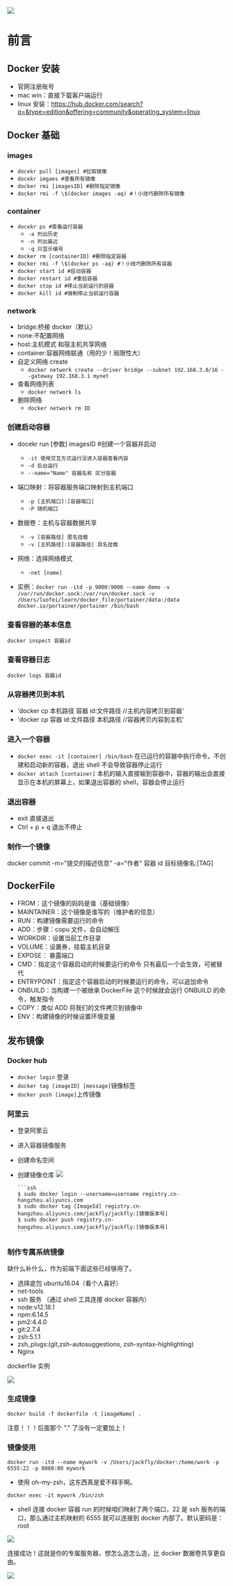 ![](https://user-gold-cdn.xitu.io/2020/7/1/17308fae96e1e302?w=1000&h=526&f=jpeg&s=36185)

# 前言

## Docker 安装

- 官网注册账号
- mac win：直接下载客户端运行
- linux 安装：https://hub.docker.com/search?q=&type=edition&offering=community&operating_system=linux

## Docker 基础

### images

- `docekr pull [images] #拉取镜像`
- `docekr imgaes #查看所有镜像`
- `docker rmi [imagesID] #删除指定镜像`
- `docker rmi -f \$(docker images -aq) #！小技巧删除所有镜像`

### container

- `docekr ps #查看运行容器`
  - `-a 列出历史`
  - `-n 列出最近`
  - `-q 只显示编号`
- `docker rm [containerID] #删除指定容器`
- `docker rmi -f \$(docker ps -aq) #！小技巧删除所有容器`
- `docker start id #启动容器`
- `docker restart id #重启容器`
- `docker stop id #停止当前运行的容器`
- `docker kill id #强制停止当前运行容器`

### network

- bridge:桥接 docker（默认）
- none:不配置网络
- host:主机模式 和宿主机共享网络
- container:容器网络联通（用的少！局限性大）
- 自定义网络 create
  - `docker network create --driver bridge --subnet 192.168.3.0/16 --gateway 192.168.3.1 mynet`
- 查看网络列表
  - `docker network ls`
- 删除网络
  - `docker network rm ID`

### 创建启动容器

- docekr run [参数] imagesID #创建一个容器并启动
  - `-it 使用交互方式运行没进入容器查看内容`
  - `-d 后台运行`
  - `--name="Name" 容器名称 区分容器`
- 端口映射：将容器服务端口映射到主机端口
  - `-p [主机端口]:[容器端口]`
  - `-P 随机端口`
- 数据卷：主机与容器数据共享
  - `-v [容器路径] 匿名挂载`
  - `-v [主机路径]:[容器路径] 具名挂载`
- 网络：选择网络模式

  - `-net [name]`

- 实例：`docker run -itd -p 9000:9000 --name demo -v /var/run/docker.sock:/var/run/docker.sock -v /Users/luofei/learn/docker_file/portainer/data:/data docker.io/portainer/portainer /bin/bash`

### 查看容器的基本信息

`docker inspect 容器id`

### 查看容器日志

`docker logs 容器id`

### 从容器拷贝到本机

- 'docker cp 本机路径 容器 id:文件路径 //主机内容拷贝到容器'
- 'docker cp 容器 id:文件路径 本机路径 //容器拷贝内容到主机'

### 进入一个容器

- `docker exec -it [container] /bin/bash` 在已运行的容器中执行命令，不创建和启动新的容器，退出 shell 不会导致容器停止运行
- `docker attach [container]` 本机的输入直接输到容器中，容器的输出会直接显示在本机的屏幕上，如果退出容器的 shell，容器会停止运行

### 退出容器

- exit 直接退出
- Ctrl + p + q 退出不停止

### 制作一个镜像

docker commit -m="提交的描述信息" -a="作者" 容器 id 目标镜像名:[TAG]

## DockerFile

- FROM：这个镜像的妈妈是谁（基础镜像）
- MAINTAINER：这个镜像是谁写的（维护者的信息）
- RUN：构建镜像需要运行的命令
- ADD：步骤：copu 文件，会自动解压
- WORKDIR：设置当前工作目录
- VOLUME：设置券，挂载主机目录
- EXPOSE： 暴露端口
- CMD：指定这个容器启动的时候要运行的命令 只有最后一个会生效，可被替代
- ENTRYPOINT：指定这个容器启动的时候要运行的命令，可以追加命令
- ONBUILD：当构建一个被继承 DockerFile 这个时候就会运行 ONBUILD 的命令，触发指令
- COPY：类似 ADD 将我们的文件拷贝到镜像中
- ENV：构建镜像的时候设置环境变量

## 发布镜像

### Docker hub

- `docker login` 登录
- `docker tag [imageID] [message]`镜像标签
- `docker push [image]`上传镜像

### 阿里云

- 登录阿里云
- 进入容器镜像服务
- 创建命名空间
- 创建镜像仓库
  ![](https://user-gold-cdn.xitu.io/2020/7/1/1730901cec8695b7?w=3570&h=1912&f=png&s=262882)

      ```ssh
      $ sudo docker login --username=username registry.cn-hangzhou.aliyuncs.com
      $ sudo docker tag [ImageId] registry.cn-hangzhou.aliyuncs.com/jackfly/jackfly:[镜像版本号]
      $ sudo docker push registry.cn-hangzhou.aliyuncs.com/jackfly/jackfly:[镜像版本号]
      ```

### 制作专属系统镜像

缺什么补什么，作为前端下面这些已经够用了。

- 选择底包 ubuntu16.04（看个人喜好）
- net-tools
- ssh 服务 （通过 shell 工具连接 docker 容器内）
- node:v12.18.1
- npm:6.14.5
- pm2:4.4.0
- git:2.7.4
- zsh:5.1.1
- zsh_plugs:(git,zsh-autosuggestions, zsh-syntax-highlighting)
- Nginx

dockerfile 实例

![](https://user-gold-cdn.xitu.io/2020/7/1/17309129caea338e?w=1394&h=2140&f=png&s=340488)

### 生成镜像

```
docker build -f dockerfile -t [imageName] .
```

注意！！！后面那个 "." 了没有一定要加上！

### 镜像使用

```
docker run -itd --name mywork -v /Users/jackfly/docker:/home/work -p 6555:22 -p 8080:80 mywork
```

- 使用 oh-my-zsh，这东西真是爱不释手啊。

```
docker exec -it mywork /bin/zsh
```

- shell 连接 docker 容器
  run 的时候咱们映射了两个端口，22 是 ssh 服务的端口，那么通过主机映射的 6555 就可以连接到 docker 内部了。默认密码是：root

![](https://user-gold-cdn.xitu.io/2020/7/1/173092a40ae7c1ff?w=1170&h=1070&f=png&s=131960)

连接成功！这就是你的专属服务器，想怎么造怎么造，比 docker 数据卷共享更自由。

![](https://user-gold-cdn.xitu.io/2020/7/1/17309316c91164cc?w=3318&h=1782&f=png&s=491876)
